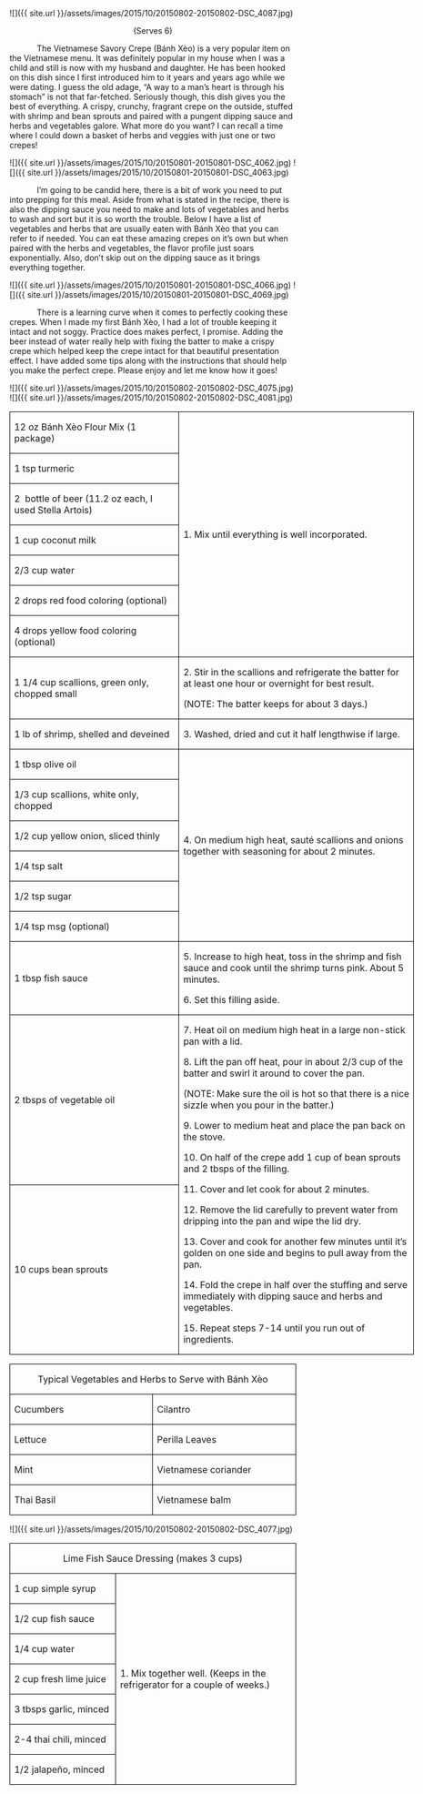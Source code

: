 ![]({{ site.url }}/assets/images/2015/10/20150802-20150802-DSC_4087.jpg)
<p align=center style='text-align:center'><span>(Serves 6)</span></p>

<p style='text-indent:.5in'><span style=''>The
Vietnamese Savory Crepe (Bánh Xèo) is a very popular item on the Vietnamese menu. It was definitely popular in my house when I was a child and still is now with my husband and daughter. He has been hooked on this dish since I first introduced him to it years and years ago while we were dating. I guess the old adage, “A way to a man’s heart is through his stomach” is not that far-fetched. Seriously though, this dish gives you the best of everything. A crispy, crunchy, fragrant crepe on the outside, stuffed with shrimp and bean sprouts and paired with a pungent dipping sauce and herbs and vegetables galore. What more do you want? I can recall a time where I could down a basket of herbs and veggies with just one or two crepes!</span></p>

![]({{ site.url }}/assets/images/2015/10/20150801-20150801-DSC_4062.jpg)
![]({{ site.url }}/assets/images/2015/10/20150801-20150801-DSC_4063.jpg)

<p style='text-indent:.5in'><span style=''>I’m going to be candid here, there is a bit of work you need to put into prepping for this meal. Aside from what is stated in the recipe, there is also the dipping sauce you need to make and lots of vegetables and herbs to wash and sort but it is so worth the trouble. Below I have a list of vegetables and herbs that are usually eaten with Bánh Xèo that you can refer to if needed. You can eat these amazing crepes on it’s own but when paired with the herbs and vegetables, the flavor profile just soars exponentially. Also, don’t skip out on the dipping sauce as it brings everything together.</span></p>

![]({{ site.url }}/assets/images/2015/10/20150801-20150801-DSC_4066.jpg)
![]({{ site.url }}/assets/images/2015/10/20150801-20150801-DSC_4069.jpg)

<p style='text-indent:.5in'><span style=''>There is a learning curve when it comes to perfectly cooking these crepes. When I made my first Bánh Xèo, I had a lot of trouble keeping it intact and not soggy. Practice does makes perfect, I promise. Adding the beer instead of water really help with fixing the batter to make a crispy crepe which helped keep the crepe intact for that beautiful presentation effect. I have added some tips along with the instructions that should help you make the perfect crepe. Please enjoy and let me know how it goes!</span></p>

![]({{ site.url }}/assets/images/2015/10/20150802-20150802-DSC_4075.jpg)
![]({{ site.url }}/assets/images/2015/10/20150802-20150802-DSC_4081.jpg)

<table border=1 cellspacing=0 cellpadding=0 width=533
 style='width:533.4pt;border-collapse:collapse;border:none'>
 <tr style='height:23.25pt'>
  <td width=221 style='width:221.4pt;border:solid windowtext 1.0pt;padding:
  0in 5.4pt 0in 5.4pt;height:23.25pt'>
  <p><span style=''>12 oz Bánh Xèo Flour Mix
  (1 package)</span></p>
  </td>
  <td width=312 rowspan=7 style='width:312.0pt;border:solid windowtext 1.0pt;
  border-left:none;padding:0in 5.4pt 0in 5.4pt;height:23.25pt'>
  <p><span style=''>1. Mix until everything is
  well incorporated.</span></p>
  </td>
 </tr>
 <tr style='height:21.9pt'>
  <td width=221 style='width:221.4pt;border:solid windowtext 1.0pt;border-top:
  none;padding:0in 5.4pt 0in 5.4pt;height:21.9pt'>
  <p><span style=''>1 tsp turmeric</span></p>
  </td>
 </tr>
 <tr style='height:21.9pt'>
  <td width=221 style='width:221.4pt;border:solid windowtext 1.0pt;border-top:
  none;padding:0in 5.4pt 0in 5.4pt;height:21.9pt'>
  <p><span style=''>2&nbsp; bottle of beer
  (11.2 oz each, I used Stella Artois)&nbsp; </span></p>
  </td>
 </tr>
 <tr style='height:21.9pt'>
  <td width=221 style='width:221.4pt;border:solid windowtext 1.0pt;border-top:
  none;padding:0in 5.4pt 0in 5.4pt;height:21.9pt'>
  <p><span style=''>1 cup coconut milk</span></p>
  </td>
 </tr>
 <tr style='height:21.9pt'>
  <td width=221 style='width:221.4pt;border:solid windowtext 1.0pt;border-top:
  none;padding:0in 5.4pt 0in 5.4pt;height:21.9pt'>
  <p><span style=''>2/3 cup water</span></p>
  </td>
 </tr>
 <tr style='height:21.9pt'>
  <td width=221 style='width:221.4pt;border:solid windowtext 1.0pt;border-top:
  none;padding:0in 5.4pt 0in 5.4pt;height:21.9pt'>
  <p><span style=''>2 drops red food coloring
  (optional)</span></p>
  </td>
 </tr>
 <tr style='height:21.9pt'>
  <td width=221 style='width:221.4pt;border:solid windowtext 1.0pt;border-top:
  none;padding:0in 5.4pt 0in 5.4pt;height:21.9pt'>
  <p><span style=''>4 drops yellow food
  coloring (optional)</span></p>
  </td>
 </tr>
 <tr style='height:21.9pt'>
  <td width=221 style='width:221.4pt;border:solid windowtext 1.0pt;border-top:
  none;padding:0in 5.4pt 0in 5.4pt;height:21.9pt'>
  <p><span style=''>1 1/4 cup scallions, green
  only, chopped small</span></p>
  </td>
  <td width=312 style='width:312.0pt;border-top:none;border-left:none;
  border-bottom:solid windowtext 1.0pt;border-right:solid windowtext 1.0pt;
  padding:0in 5.4pt 0in 5.4pt;height:21.9pt'>
  <p><span style=''>2. Stir in the scallions
  and refrigerate the batter for at least one hour or overnight for best
  result.</span></p>
  <p><span style=''>(NOTE: The batter keeps
  for about 3 days.)</span></p>
  </td>
 </tr>
 <tr style='height:21.9pt'>
  <td width=221 style='width:221.4pt;border:solid windowtext 1.0pt;border-top:
  none;padding:0in 5.4pt 0in 5.4pt;height:21.9pt'>
  <p><span style=''>1 lb of shrimp, shelled
  and deveined</span></p>
  </td>
  <td width=312 style='width:312.0pt;border-top:none;border-left:none;
  border-bottom:solid windowtext 1.0pt;border-right:solid windowtext 1.0pt;
  padding:0in 5.4pt 0in 5.4pt;height:21.9pt'>
  <p><span style=''>3. Washed, dried and cut
  it half lengthwise if large.</span></p>
  </td>
 </tr>
 <tr style='height:21.9pt'>
  <td width=221 style='width:221.4pt;border:solid windowtext 1.0pt;border-top:
  none;padding:0in 5.4pt 0in 5.4pt;height:21.9pt'>
  <p><span style=''>1 tbsp olive oil</span></p>
  </td>
  <td width=312 rowspan=6 style='width:312.0pt;border-top:none;border-left:
  none;border-bottom:solid windowtext 1.0pt;border-right:solid windowtext 1.0pt;
  padding:0in 5.4pt 0in 5.4pt;height:21.9pt'>
  <p><span style=''>4. On medium high heat,
  sauté scallions and onions together with seasoning for about 2 minutes. </span></p>
  </td>
 </tr>
 <tr style='height:21.9pt'>
  <td width=221 style='width:221.4pt;border:solid windowtext 1.0pt;border-top:
  none;padding:0in 5.4pt 0in 5.4pt;height:21.9pt'>
  <p><span style=''>1/3 cup scallions, white
  only, chopped</span></p>
  </td>
 </tr>
 <tr style='height:21.9pt'>
  <td width=221 style='width:221.4pt;border:solid windowtext 1.0pt;border-top:
  none;padding:0in 5.4pt 0in 5.4pt;height:21.9pt'>
  <p><span style=''>1/2 cup yellow onion,
  sliced thinly </span></p>
  </td>
 </tr>
 <tr style='height:21.9pt'>
  <td width=221 style='width:221.4pt;border:solid windowtext 1.0pt;border-top:
  none;padding:0in 5.4pt 0in 5.4pt;height:21.9pt'>
  <p><span style=''>1/4 tsp salt</span></p>
  </td>
 </tr>
 <tr style='height:21.9pt'>
  <td width=221 style='width:221.4pt;border:solid windowtext 1.0pt;border-top:
  none;padding:0in 5.4pt 0in 5.4pt;height:21.9pt'>
  <p><span style=''>1/2 tsp sugar</span></p>
  </td>
 </tr>
 <tr style='height:21.9pt'>
  <td width=221 style='width:221.4pt;border:solid windowtext 1.0pt;border-top:
  none;padding:0in 5.4pt 0in 5.4pt;height:21.9pt'>
  <p><span style=''>1/4 tsp msg (optional)</span></p>
  </td>
 </tr>
 <tr style='height:21.9pt'>
  <td width=221 style='width:221.4pt;border:solid windowtext 1.0pt;border-top:
  none;padding:0in 5.4pt 0in 5.4pt;height:21.9pt'>
  <p><span style=''>1 tbsp fish sauce</span></p>
  </td>
  <td width=312 style='width:312.0pt;border-top:none;border-left:none;
  border-bottom:solid windowtext 1.0pt;border-right:solid windowtext 1.0pt;
  padding:0in 5.4pt 0in 5.4pt;height:21.9pt'>
  <p><span style=''>5. Increase to high heat,
  toss in the shrimp and fish sauce and cook until the shrimp turns pink. About
  5 minutes.</span></p>
  <p><span style=''>6. Set this filling aside.</span></p>
  </td>
 </tr>
 <tr style='height:21.9pt'>
  <td width=221 style='width:221.4pt;border:solid windowtext 1.0pt;border-top:
  none;padding:0in 5.4pt 0in 5.4pt;height:21.9pt'>
  <p><span style=''>2 tbsps of vegetable oil</span></p>
  </td>
  <td width=312 rowspan=2 style='width:312.0pt;border-top:none;border-left:
  none;border-bottom:solid windowtext 1.0pt;border-right:solid windowtext 1.0pt;
  padding:0in 5.4pt 0in 5.4pt;height:21.9pt'>
  <p><span style=''>7. Heat oil on medium high
  heat in a large non-stick pan with a lid.</span></p>
  <p><span style=''>8. Lift the pan off heat,
  pour in about 2/3 cup of the batter and swirl it around to cover the pan.</span></p>
  <p><span style=''>(NOTE: Make sure the oil
  is hot so that there is a nice sizzle when you pour in the batter.)</span></p>
  <p><span style=''>9. Lower to medium heat
  and place the pan back on the stove.</span></p>
  <p><span style=''>10. On half of the crepe add
  1 cup of bean sprouts and 2 tbsps of the filling.</span></p>
  <p><span style=''>11. Cover and let cook for
  about 2 minutes.</span></p>
  <p><span style=''>12. Remove the lid
  carefully to prevent water from dripping into the pan and wipe the lid dry.</span></p>
  <p><span style=''>13. Cover and cook for
  another few minutes until it’s golden on one side and begins to pull away
  from the pan.</span></p>
  <p><span style=''>14. Fold the crepe in half
  over the stuffing and serve immediately with dipping sauce and herbs and
  vegetables.</span></p>
  <p><span style=''>15. Repeat steps 7-14
  until you run out of ingredients.</span></p>
  </td>
 </tr>
 <tr style='height:21.9pt'>
  <td width=221 style='width:221.4pt;border:solid windowtext 1.0pt;border-top:
  none;padding:0in 5.4pt 0in 5.4pt;height:21.9pt'>
  <p><span style=''>10 cups bean sprouts </span></p>
  </td>
 </tr>
</table>

<table border=1 cellspacing=0 cellpadding=0
 style='border-collapse:collapse;border:none'>
 <tr style='height:26.2pt'>
  <td width=533 colspan=2 style='width:532.9pt;border:solid windowtext 1.0pt;
  padding:0in 5.4pt 0in 5.4pt;height:26.2pt'>
  <p align=center style='text-align:center'><span
  style=''>Typical Vegetables and Herbs to Serve with Bánh Xèo</span></p>
  </td>
 </tr>
 <tr style='height:26.15pt'>
  <td width=266 style='width:266.45pt;border:solid windowtext 1.0pt;border-top:
  none;padding:0in 5.4pt 0in 5.4pt;height:26.15pt'>
  <p><span style=''>Cucumbers</span></p>
  </td>
  <td width=266 style='width:266.45pt;border-top:none;border-left:none;
  border-bottom:solid windowtext 1.0pt;border-right:solid windowtext 1.0pt;
  padding:0in 5.4pt 0in 5.4pt;height:26.15pt'>
  <p><span style=''>Cilantro</span></p>
  </td>
 </tr>
 <tr style='height:26.15pt'>
  <td width=266 style='width:266.45pt;border:solid windowtext 1.0pt;border-top:
  none;padding:0in 5.4pt 0in 5.4pt;height:26.15pt'>
  <p><span style=''>Lettuce</span></p>
  </td>
  <td width=266 style='width:266.45pt;border-top:none;border-left:none;
  border-bottom:solid windowtext 1.0pt;border-right:solid windowtext 1.0pt;
  padding:0in 5.4pt 0in 5.4pt;height:26.15pt'>
  <p><span style=''>Perilla Leaves</span></p>
  </td>
 </tr>
 <tr style='height:26.15pt'>
  <td width=266 style='width:266.45pt;border:solid windowtext 1.0pt;border-top:
  none;padding:0in 5.4pt 0in 5.4pt;height:26.15pt'>
  <p><span style=''>Mint</span></p>
  </td>
  <td width=266 style='width:266.45pt;border-top:none;border-left:none;
  border-bottom:solid windowtext 1.0pt;border-right:solid windowtext 1.0pt;
  padding:0in 5.4pt 0in 5.4pt;height:26.15pt'>
  <p><span style=''>Vietnamese coriander</span></p>
  </td>
 </tr>
 <tr style='height:26.15pt'>
  <td width=266 style='width:266.45pt;border:solid windowtext 1.0pt;border-top:
  none;padding:0in 5.4pt 0in 5.4pt;height:26.15pt'>
  <p><span style=''>Thai Basil</span></p>
  </td>
  <td width=266 style='width:266.45pt;border-top:none;border-left:none;
  border-bottom:solid windowtext 1.0pt;border-right:solid windowtext 1.0pt;
  padding:0in 5.4pt 0in 5.4pt;height:26.15pt'>
  <p><span style=''>Vietnamese balm</span></p>
  </td>
 </tr>
</table>

![]({{ site.url }}/assets/images/2015/10/20150802-20150802-DSC_4077.jpg)

<table border=1 cellspacing=0 cellpadding=0
 style='border-collapse:collapse;border:none'>
 <tr style='height:23.9pt'>
  <td width=533 colspan=2 style='width:533.3pt;border:solid windowtext 1.0pt;
  padding:0in 5.4pt 0in 5.4pt;height:23.9pt'>
  <p align=center style='text-align:center'><span
  style=''>Lime Fish Sauce Dressing (makes 3 cups)</span></p>
  </td>
 </tr>
 <tr style='height:23.9pt'>
  <td width=186 style='width:186.15pt;border:solid windowtext 1.0pt;border-top:
  none;padding:0in 5.4pt 0in 5.4pt;height:23.9pt'>
  <p><span style=''>1 cup simple syrup</span></p>
  </td>
  <td width=347 rowspan=7 style='width:347.15pt;border-top:none;border-left:
  none;border-bottom:solid windowtext 1.0pt;border-right:solid windowtext 1.0pt;
  padding:0in 5.4pt 0in 5.4pt;height:23.9pt'>
  <p><span style=''>1. Mix together well.
  (Keeps in the refrigerator for a couple of weeks.)</span></p>
  </td>
 </tr>
 <tr style='height:23.9pt'>
  <td width=186 style='width:186.15pt;border:solid windowtext 1.0pt;border-top:
  none;padding:0in 5.4pt 0in 5.4pt;height:23.9pt'>
  <p><span style=''>1/2 cup fish sauce</span></p>
  </td>
 </tr>
 <tr style='height:23.9pt'>
  <td width=186 style='width:186.15pt;border:solid windowtext 1.0pt;border-top:
  none;padding:0in 5.4pt 0in 5.4pt;height:23.9pt'>
  <p><span style=''>1/4 cup water</span></p>
  </td>
 </tr>
 <tr style='height:22.5pt'>
  <td width=186 style='width:186.15pt;border:solid windowtext 1.0pt;border-top:
  none;padding:0in 5.4pt 0in 5.4pt;height:22.5pt'>
  <p><span style=''>2 cup fresh lime juice</span></p>
  </td>
 </tr>
 <tr style='height:23.9pt'>
  <td width=186 style='width:186.15pt;border:solid windowtext 1.0pt;border-top:
  none;padding:0in 5.4pt 0in 5.4pt;height:23.9pt'>
  <p><span style=''>3 tbsps garlic, minced</span></p>
  </td>
 </tr>
 <tr style='height:22.5pt'>
  <td width=186 style='width:186.15pt;border:solid windowtext 1.0pt;border-top:
  none;padding:0in 5.4pt 0in 5.4pt;height:22.5pt'>
  <p><span style=''>2-4 thai chili, minced</span></p>
  </td>
 </tr>
 <tr style='height:23.9pt'>
  <td width=186 style='width:186.15pt;border:solid windowtext 1.0pt;border-top:
  none;padding:0in 5.4pt 0in 5.4pt;height:23.9pt'>
  <p><span style=''>1/2 jalapeño, minced </span></p>
  </td>
 </tr>
</table>